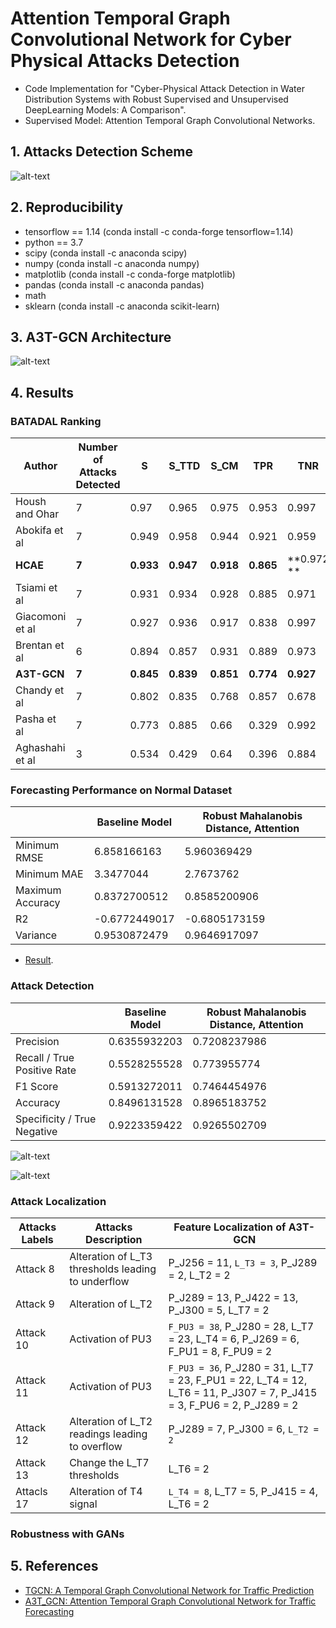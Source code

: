 # Attention Temporal Graph Convolutional Network for Cyber Physical Attacks Detection
- Code Implementation for "Cyber-Physical Attack Detection in Water Distribution Systems with Robust Supervised and Unsupervised DeepLearning Models: A Comparison".
- Supervised Model: Attention Temporal Graph Convolutional Networks.

## 1. Attacks Detection Scheme

![alt-text](https://github.com/mnguyen0226/xtgcn_wds_cps/blob/main/docs/imgs/framework/attack_detection_scheme.png)

## 2. Reproducibility

- tensorflow == 1.14 (conda install -c conda-forge tensorflow=1.14)
- python == 3.7 
- scipy (conda install -c anaconda scipy)
- numpy (conda install -c anaconda numpy)
- matplotlib (conda install -c conda-forge matplotlib)
- pandas (conda install -c anaconda pandas)
- math
- sklearn (conda install -c anaconda scikit-learn)

## 3. A3T-GCN Architecture

![alt-text](https://github.com/mnguyen0226/atgcn_cps/blob/main/docs/imgs/a3t_gcn/a3t_gcn.png)

## 4. Results

### BATADAL Ranking

| Author      | Number of Attacks Detected | S      | S_TTD | S_CM      | TPR | TNR      | 
| ----------- | ----------- | ----------- | ----------- | ----------- | ----------- | ----------- | 
| Housh and Ohar      | 7 | 0.97      | 0.965 | 0.975      | 0.953 | 0.997      | 
| Abokifa et al      | 7 | 0.949      | 0.958 | 0.944      | 0.921 | 0.959      | 
| **HCAE**      | **7** | **0.933**      | **0.947** | **0.918**      | **0.865** | **0.972 **     | 
| Tsiami et al      | 7 | 0.931      | 0.934 | 0.928      | 0.885 | 0.971      | 
| Giacomoni et al      | 7 | 0.927      | 0.936 | 0.917      | 0.838 | 0.997      | 
| Brentan et al      | 6 | 0.894      | 0.857 | 0.931      | 0.889 | 0.973      | 
| **A3T-GCN**     | **7** | **0.845**      | **0.839** | **0.851**      | **0.774** | **0.927**      | 
| Chandy et al      | 7 | 0.802      | 0.835 | 0.768      | 0.857 | 0.678      | 
| Pasha et al      | 7 | 0.773      | 0.885 | 0.66      | 0.329 | 0.992      | 
| Aghashahi et al      | 3 | 0.534      | 0.429 | 0.64      | 0.396 | 0.884      | 

### Forecasting Performance on Normal Dataset

|             | Baseline Model | Robust Mahalanobis Distance, Attention |
| ----------- | ----------- | ----------- |
| Minimum RMSE      | 6.858166163       | 5.960369429 | 
| Minimum MAE   | 3.3477044        | 2.7673762 |
| Maximum Accuracy   | 0.8372700512        | 0.8585200906 | 
| R2   | -0.6772449017        | -0.6805173159 |
| Variance   | 0.9530872479        | 0.9646917097 |

- [Result](https://github.com/mnguyen0226/atgcn_cps/tree/main/docs/imgs/results/forecasting).

### Attack Detection

|             | Baseline Model | Robust Mahalanobis Distance, Attention |
| ----------- | ----------- | ----------- |
| Precision      | 0.6355932203       | 0.7208237986 | 
| Recall / True Positive Rate   | 0.5528255528       | 0.773955774 |
| F1 Score   | 0.5913272011      | 0.7464454976 | 
| Accuracy   | 0.8496131528        | 0.8965183752 |
| Specificity / True Negative   | 0.9223359422        | 0.9265502709 |

![alt-text](https://github.com/mnguyen0226/atgcn_cps/blob/main/docs/imgs/results/attack_prediction/rmd_forecasting.png)

![alt-text](https://github.com/mnguyen0226/atgcn_cps/blob/main/docs/imgs/results/attack_prediction/predictions_vs_labels.png)

### Attack Localization 
| Attacks Labels | Attacks Description | Feature Localization of A3T-GCN | 
| ----------- | ----------- | ----------- |
| Attack 8      | Alteration of L_T3 thresholds leading to underflow | P_J256 = 11, `L_T3 = 3`, P_J289 = 2, L_T2 = 2 |
| Attack 9   | Alteration of L_T2 | P_J289 = 13, P_J422 = 13, P_J300 = 5, L_T7 = 2 |
| Attack 10   | Activation of PU3 | `F_PU3 = 38`, P_J280 = 28, L_T7 = 23,  L_T4 = 6, P_J269 = 6, F_PU1 = 8, F_PU9 = 2 |
| Attack 11   | Activation of PU3 | `F_PU3 = 36`,  P_J280 = 31, L_T7 = 23, F_PU1 = 22, L_T4 = 12, L_T6 = 11,  P_J307 = 7, P_J415 = 3, F_PU6 = 2, P_J289 = 2 |
| Attack 12   | Alteration of L_T2 readings leading to overflow | P_J289 = 7, P_J300 = 6, `L_T2 = 2` |
| Attack 13   | Change the L_T7 thresholds | L_T6 = 2 |
| Attacls 17   | Alteration of T4 signal | `L_T4 = 8`, L_T7 = 5, P_J415 = 4, L_T6 = 2 |

### Robustness with GANs


## 5. References
- [TGCN: A Temporal Graph Convolutional Network for Traffic Prediction](https://github.com/lehaifeng/T-GCN)
- [A3T_GCN: Attention Temporal Graph Convolutional Network for Traffic Forecasting](https://github.com/lehaifeng/T-GCN)